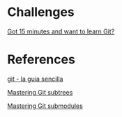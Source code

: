 # Challenges

[Got 15 minutes and want to learn Git?](https://try.github.io/levels/1/challenges/1)

# References

[git - la guía sencilla](http://rogerdudler.github.io/git-guide/index.es.html)

[Mastering Git subtrees](https://medium.com/@porteneuve/mastering-git-subtrees-943d29a798ec)

[Mastering Git submodules](https://medium.com/@porteneuve/mastering-git-submodules-34c65e940407)